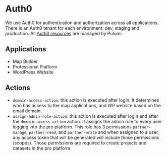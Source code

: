 # Auth0

We use Auth0 for authentication and authorization across all applications. There is an Auth0 tenant for each environment: dev, staging and production. All [Auth0 resources](../infra/services/src/auth.ts) are managed by Pulumi.

## Applications

- Map Builder
- Professional Platform
- WordPress Website

## Actions

- `domain-access-action`: this action is executed after login. It determines who has access to the map applications, and WP website based on the email domain.
- `assign-admin-role-action`: this action is executed after login and after the `domain-access-action` action. It assigns the admin role to every user logging into the pro platform. This role has 3 permissions `partner-manage`, `partner-read`, and `partner-write` and when assigned to a user, any access token that will be generated will include those permissions (scopes). Those permissions are required to create projects and datasets in the pro platform.
